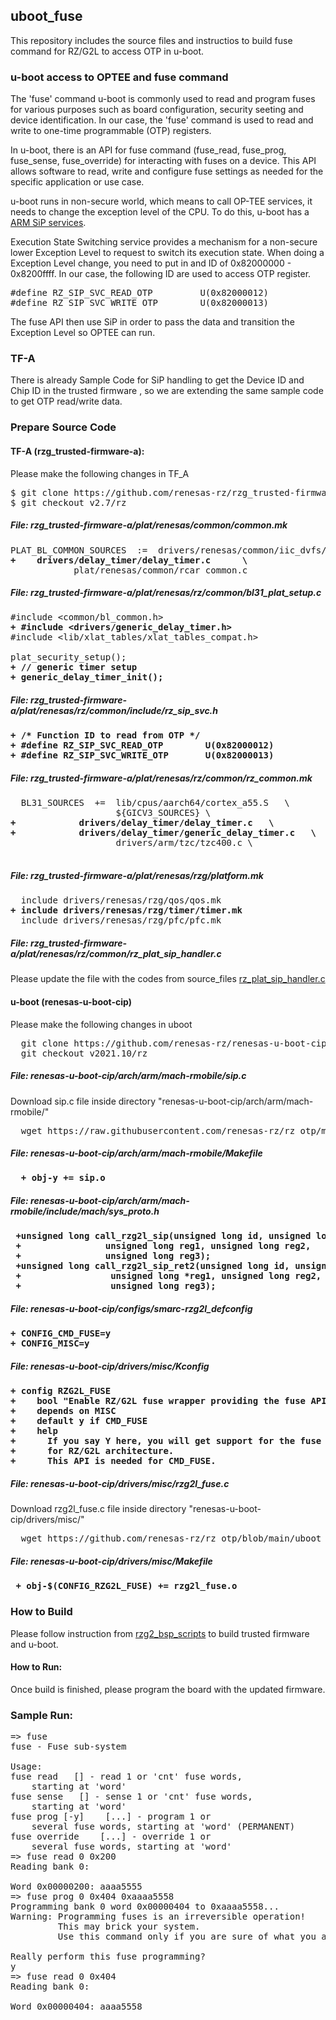 ## uboot_fuse
This repository includes the source files and instructios to build fuse command for RZ/G2L to access OTP in u-boot.

### u-boot access to OPTEE and fuse command
The 'fuse' command u-boot is commonly used to read and program fuses for various purposes such as board configuration,
security seeting and device identification. In our case, the 'fuse' command is used to read and write to one-time 
programmable (OTP) registers.

In u-boot, there is an API for fuse command (fuse_read, fuse_prog, fuse_sense, fuse_override) for interacting with fuses on a device. This API allows software to read,
write and configure fuse settings as needed for the specific application or use case. 

u-boot runs in non-secure world, which means to call OP-TEE services, it needs to change the exception level of the CPU.
To do this, u-boot has a [ARM SiP services](https://review.trustedfirmware.org/plugins/gitiles/TF-A/trusted-firmware-a/+/74de040f15ffb4110e8390a32fa41ba4217b14c9/docs/arm-sip-service.rst).

Execution State Switching service provides a mechanism for a non-secure lower Exception Level to request to switch its 
execution state. When doing  a Exception Level change, you need to put in and ID of 0x82000000 - 0x8200ffff. 
In our case, the following ID are used to access OTP register.
<pre>
#define RZ_SIP_SVC_READ_OTP         U(0x82000012)
#define RZ_SIP_SVC_WRITE_OTP        U(0x82000013)
</pre>
The fuse API then use SiP in order to pass the data and transition the Exception Level so OPTEE can run.

### TF-A
There is already Sample Code for SiP handling to get the Device ID and Chip ID in the trusted firmware , so we are extending
the same sample code to get OTP read/write data.

### Prepare Source Code
#### TF-A (rzg_trusted-firmware-a):
Please make the following changes in TF_A
<pre>
$ git clone https://github.com/renesas-rz/rzg_trusted-firmware-a.git
$ git checkout v2.7/rz
</pre>
##### File: rzg_trusted-firmware-a/plat/renesas/common/common.mk
<pre>
PLAT_BL_COMMON_SOURCES	:=	drivers/renesas/common/iic_dvfs/iic_dvfs.c \
<b>+	drivers/delay_timer/delay_timer.c 	   \</b>
 			plat/renesas/common/rcar_common.c
</pre>
##### File: rzg_trusted-firmware-a/plat/renesas/rz/common/bl31_plat_setup.c
<pre>
#include &lt;common/bl_common.h&gt;
<b>+ #include &lt;drivers/generic_delay_timer.h&gt;</b>
#include &lt;lib/xlat_tables/xlat_tables_compat.h&gt; 
  
plat_security_setup();
<b>+ // generic timer setup</b>
<b>+ generic_delay_timer_init();</b>
</pre>
##### File: rzg_trusted-firmware-a/plat/renesas/rz/common/include/rz_sip_svc.h
<pre>
<b>+ /* Function ID to read from OTP */</b>
<b>+ #define RZ_SIP_SVC_READ_OTP     	U(0x82000012) </b>
<b>+ #define RZ_SIP_SVC_WRITE_OTP     	U(0x82000013) </b>
</pre>
##### File: rzg_trusted-firmware-a/plat/renesas/rz/common/rz_common.mk
<pre>
  BL31_SOURCES	+=	lib/cpus/aarch64/cortex_a55.S	\
 					${GICV3_SOURCES} \
<b>+			drivers/delay_timer/delay_timer.c	\</b>
<b>+			drivers/delay_timer/generic_delay_timer.c	\</b>
 					drivers/arm/tzc/tzc400.c \
					
</pre>
##### File: rzg_trusted-firmware-a/plat/renesas/rzg/platform.mk
<pre>
  include drivers/renesas/rzg/qos/qos.mk
<b>+ include drivers/renesas/rzg/timer/timer.mk</b>
  include drivers/renesas/rzg/pfc/pfc.mk 
</pre>
##### File: rzg_trusted-firmware-a/plat/renesas/rz/common/rz_plat_sip_handler.c
Please update the file with the codes from source_files [rz_plat_sip_handler.c](source_files/rz_plat_sip_handler.c)

#### u-boot (renesas-u-boot-cip)
Please make the following changes in uboot
<pre>
  git clone https://github.com/renesas-rz/renesas-u-boot-cip.git
  git checkout v2021.10/rz
</pre>
##### File: renesas-u-boot-cip/arch/arm/mach-rmobile/sip.c
Download sip.c file inside directory "renesas-u-boot-cip/arch/arm/mach-rmobile/"
<pre>
  wget https://raw.githubusercontent.com/renesas-rz/rz_otp/main/uboot_fuse/source_files/sip.c
</pre> 
##### File: renesas-u-boot-cip/arch/arm/mach-rmobile/Makefile
<pre>
  <b>+ obj-y += sip.o</b>
</pre>
##### File: renesas-u-boot-cip/arch/arm/mach-rmobile/include/mach/sys_proto.h
<pre>
<b> +unsigned long call_rzg2l_sip(unsigned long id, unsigned long reg0,</b>
<b> +			     unsigned long reg1, unsigned long reg2,</b>
<b> +			     unsigned long reg3);</b>
<b> +unsigned long call_rzg2l_sip_ret2(unsigned long id, unsigned long reg0,</b>
<b> +				  unsigned long *reg1, unsigned long reg2,</b>
<b> +				  unsigned long reg3);</b>
</pre>
##### File: renesas-u-boot-cip/configs/smarc-rzg2l_defconfig
<pre>
<b>+ CONFIG_CMD_FUSE=y</b>
<b>+ CONFIG_MISC=y</b>
</pre>
##### File: renesas-u-boot-cip/drivers/misc/Kconfig
<pre>
<b>+ config RZG2L_FUSE</b>
<b>+	bool "Enable RZ/G2L fuse wrapper providing the fuse API"</b>
<b>+	depends on MISC</b>
<b>+	default y if CMD_FUSE</b>
<b>+	help</b>
<b>+	  If you say Y here, you will get support for the fuse API (OTP)</b>
<b>+	  for RZ/G2L architecture.</b>
<b>+	  This API is needed for CMD_FUSE.</b>
</pre>
##### File: renesas-u-boot-cip/drivers/misc/rzg2l_fuse.c
Download rzg2l_fuse.c file inside directory "renesas-u-boot-cip/drivers/misc/"
<pre>
  wget https://github.com/renesas-rz/rz_otp/blob/main/uboot_fuse/source_files/rzg2l_fuse.c
</pre>
##### File: renesas-u-boot-cip/drivers/misc/Makefile
<pre>
<b> + obj-$(CONFIG_RZG2L_FUSE) += rzg2l_fuse.o</b>
</pre>
### How to Build
Please follow instruction from [rzg2_bsp_scripts](https://github.com/renesas-rz/rzg2_bsp_scripts/tree/master/build_scripts)
to build trusted firmware and u-boot.
#### How to Run:
Once build is finished, please program the board with the updated firmware.
### Sample Run:
<pre>
=> fuse
fuse - Fuse sub-system

Usage:
fuse read <bank> <word> [<cnt>] - read 1 or 'cnt' fuse words,
    starting at 'word'
fuse sense <bank> <word> [<cnt>] - sense 1 or 'cnt' fuse words,
    starting at 'word'
fuse prog [-y] <bank> <word> <hexval> [<hexval>...] - program 1 or
    several fuse words, starting at 'word' (PERMANENT)
fuse override <bank> <word> <hexval> [<hexval>...] - override 1 or
    several fuse words, starting at 'word'
=> fuse read 0 0x200
Reading bank 0:

Word 0x00000200: aaaa5555
=> fuse prog 0 0x404 0xaaaa5558
Programming bank 0 word 0x00000404 to 0xaaaa5558...
Warning: Programming fuses is an irreversible operation!
         This may brick your system.
         Use this command only if you are sure of what you are doing!

Really perform this fuse programming? <y/N>
y
=> fuse read 0 0x404 
Reading bank 0:

Word 0x00000404: aaaa5558
</pre>
